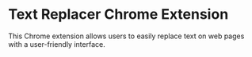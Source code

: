 # Text Replacer Chrome Extension
 This Chrome extension allows users to easily replace text on web pages with a user-friendly interface.
